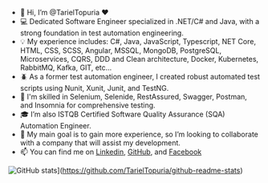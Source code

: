 - 👋 Hi, I’m @TarielTopuria ❤️
- 💻 Dedicated Software Engineer specialized in .NET/C# and Java, with a strong foundation in test automation engineering.
- 💡 My experience includes: C#, Java, JavaScript, Typescript, NET Core, HTML, CSS, SCSS, Angular, MSSQL, MongoDB, PostgreSQL, Microservices, CQRS, DDD and Clean architecture, Docker, Kubernetes, RabbitMQ, Kafka, GIT, etc...
- 🪲 As a former test automation engineer, I created robust automated test scripts using Nunit, Xunit, Junit, and TestNG.
- 👀 I'm skilled in Selenium, Selenide, RestAssured, Swagger, Postman, and Insomnia for comprehensive testing.
- 🎓 I’m also ISTQB Certified Software Quality Assurance (SQA) Automation Engineer.
- 🚀 My main goal is to gain more experience, so I’m looking to collaborate with a company that will assist my development.
- 📫 You can find me on <a href="https://www.linkedin.com/in/tato-topuria-495892170/" target="_blank">Linkedin<a>, <a href="https://github.com/TarielTopuria" target="_blank">GitHub</a>, and <a href="https://www.facebook.com/profile.php?id=100014029364460" target="_blank">Facebook</a>


![GitHub stats](https://github-readme-stats.vercel.app/api?username=TarielTopuria&show_icons=true&theme=transparent)](https://github.com/TarielTopuria/github-readme-stats)
